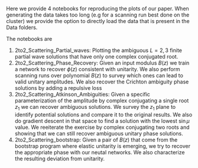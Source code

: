 Here we provide 4 notebooks for reproducing the plots of our paper. 
When generating the data takes too long (e.g for a scanning run best done on the cluster) we provide the option to directly load the data that is present in the Data folders.

The notebooks are

1) 2to2_Scattering_Partial_waves: Plotting the ambiguous $L=2,3$ finite partial wave solutions that have only one complex conjugated root.
2) 2to2_Scattering_Phase_Recovery: Given an input modulus $B(z)$ we train a network to recover $\phi(z)$ consistent with unitarity. We also perform scanning runs over polynomial $B(z)$ to survey which ones can lead to valid unitary amplitudes. We also recover the Crichton ambiguity phase solutions by adding a repulsive loss
3) 2to2_Scattering_Atkinson_Ambiguities: Given a specific parameterization of the amplitude by complex conjugating a single root $z_1$ we can recover ambiguous solutions. We survey the $z_1$ plane to identify potential solutions and compare it to the original results. We also do gradient descent in that space to find a solution with the lowest $\sin \mu$ value. We reeiterate the exercise by complex conjugating two roots and showing that we can still recover ambiguous unitary phase solutions.
4) 2to2_Scattering_bootstrap: Given a pair of $B(z)$ that come from the bootstrap program where elastic unitarity is emerging, we try to recover the appropriate phase with our neutal networks. We also characterize the resulting deviation from unitarity.
